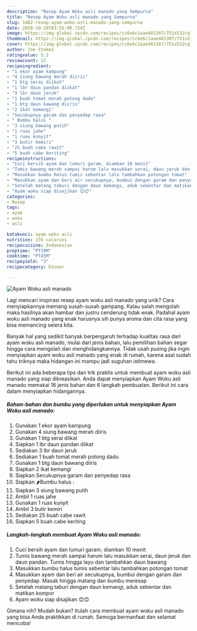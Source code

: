 ```yaml
---
description: "Resep Ayam Woku asli manado yang Sempurna"
title: "Resep Ayam Woku asli manado yang Sempurna"
slug: 1402-resep-ayam-woku-asli-manado-yang-sempurna
date: 2020-10-28T03:55:00.724Z
image: https://img-global.cpcdn.com/recipes/cc6e6c1aae481307/751x532cq70/ayam-woku-asli-manado-foto-resep-utama.jpg
thumbnail: https://img-global.cpcdn.com/recipes/cc6e6c1aae481307/751x532cq70/ayam-woku-asli-manado-foto-resep-utama.jpg
cover: https://img-global.cpcdn.com/recipes/cc6e6c1aae481307/751x532cq70/ayam-woku-asli-manado-foto-resep-utama.jpg
author: Joe Stokes
ratingvalue: 3.2
reviewcount: 12
recipeingredient:
- "1 ekor ayam kampung"
- "4 siung bawang merah diiris"
- "1 btg serai diikat"
- "1 lbr daun pandan diikat"
- "3 lbr daun jeruk"
- "1 buah tomat merah potong dadu"
- "1 btg daun bawang diiris"
- "2 ikat kemangi"
- "Secukupnya garam dan penyedap rasa"
- " Bumbu halus "
- "3 siung bawang putih"
- "1 ruas jahe"
- "1 ruas kunyit"
- "3 butir kemiri"
- "25 buah cabe rawit"
- "5 buah cabe keriting"
recipeinstructions:
- "Cuci bersih ayam dan lumuri garam, diamkan 10 menit"
- "Tumis bawang merah sampai harum lalu masukkan serai, daun jeruk dan daun pandan. Tumis hingga layu dan tambahkan daun bawang"
- "Masukkan bumbu halus tumis sebentar lalu tambahkan potongan tomat"
- "Masukkan ayam dan beri air secukupnya, bumbui dengan garam dan penyedap. Masak hingga matang dan bumbu meresap"
- "Setelah matang taburi dengan daun kemangi, aduk sebentar dan matikan kompor"
- "Ayam woku siap disajikan 😊😊"
categories:
- Resep
tags:
- ayam
- woku
- asli

katakunci: ayam woku asli 
nutrition: 276 calories
recipecuisine: Indonesian
preptime: "PT19M"
cooktime: "PT45M"
recipeyield: "3"
recipecategory: Dinner

---
```



![Ayam Woku asli manado](https://img-global.cpcdn.com/recipes/cc6e6c1aae481307/751x532cq70/ayam-woku-asli-manado-foto-resep-utama.jpg)

Lagi mencari inspirasi resep ayam woku asli manado yang unik? Cara menyiapkannya memang susah-susah gampang. Kalau salah mengolah maka hasilnya akan hambar dan justru cenderung tidak enak. Padahal ayam woku asli manado yang enak harusnya sih punya aroma dan cita rasa yang bisa memancing selera kita.



Banyak hal yang sedikit banyak berpengaruh terhadap kualitas rasa dari ayam woku asli manado, mulai dari jenis bahan, lalu pemilihan bahan segar hingga cara mengolah dan menghidangkannya. Tidak usah pusing jika ingin menyiapkan ayam woku asli manado yang enak di rumah, karena asal sudah tahu triknya maka hidangan ini mampu jadi suguhan istimewa.


Berikut ini ada beberapa tips dan trik praktis untuk membuat ayam woku asli manado yang siap dikreasikan. Anda dapat menyiapkan Ayam Woku asli manado memakai 16 jenis bahan dan 6 langkah pembuatan. Berikut ini cara dalam menyiapkan hidangannya.

<!--inarticleads1-->

##### Bahan-bahan dan bumbu yang diperlukan untuk menyiapkan Ayam Woku asli manado:

1. Gunakan 1 ekor ayam kampung
1. Gunakan 4 siung bawang merah diiris
1. Gunakan 1 btg serai diikat
1. Siapkan 1 lbr daun pandan diikat
1. Sediakan 3 lbr daun jeruk
1. Sediakan 1 buah tomat merah potong dadu
1. Gunakan 1 btg daun bawang diiris
1. Siapkan 2 ikat kemangi
1. Siapkan Secukupnya garam dan penyedap rasa
1. Siapkan  🌶Bumbu halus :
1. Siapkan 3 siung bawang putih
1. Ambil 1 ruas jahe
1. Gunakan 1 ruas kunyit
1. Ambil 3 butir kemiri
1. Sediakan 25 buah cabe rawit
1. Siapkan 5 buah cabe keriting




<!--inarticleads2-->

##### Langkah-langkah membuat Ayam Woku asli manado:

1. Cuci bersih ayam dan lumuri garam, diamkan 10 menit
1. Tumis bawang merah sampai harum lalu masukkan serai, daun jeruk dan daun pandan. Tumis hingga layu dan tambahkan daun bawang
1. Masukkan bumbu halus tumis sebentar lalu tambahkan potongan tomat
1. Masukkan ayam dan beri air secukupnya, bumbui dengan garam dan penyedap. Masak hingga matang dan bumbu meresap
1. Setelah matang taburi dengan daun kemangi, aduk sebentar dan matikan kompor
1. Ayam woku siap disajikan 😊😊




Gimana nih? Mudah bukan? Itulah cara membuat ayam woku asli manado yang bisa Anda praktikkan di rumah. Semoga bermanfaat dan selamat mencoba!
